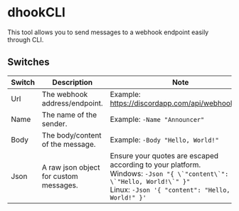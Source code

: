 # dhookCLI
This tool allows you to send messages to a webhook endpoint easily through CLI.

## Switches
| Switch | Description | Note |
|---|---|---|
| Url | The webhook address/endpoint. | Example: https://discordapp.com/api/webhooks/x/y |
| Name | The name of the sender. | Example: `-Name "Announcer"` |
| Body | The body/content of the message. | Example: `-Body "Hello, World!"` |
| Json | A raw json object for custom messages. | Ensure your quotes are escaped according to your platform.<br>Windows: ```-Json "{ \`"content\`": \`"Hello, World!\`" }"```<br>Linux: ```-Json '{ "content": "Hello, World!" }'``` |